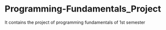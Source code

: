 # Programming-Fundamentals_Project
It contains the project of programming fundamentals of 1st semester
